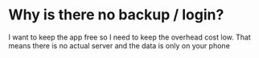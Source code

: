 # Why is there no backup / login?

I want to keep the app free so I need to keep the overhead cost low. That means there is no actual server and the data is only on your phone
